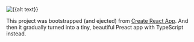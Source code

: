 ![{{alt text}}](https://github.com/smzelek/stevezelek.com/workflows/CI/badge.svg)

This project was bootstrapped (and ejected) from [Create React App](https://github.com/facebook/create-react-app).
And then it gradually turned into a tiny, beautiful Preact app with TypeScript instead.
